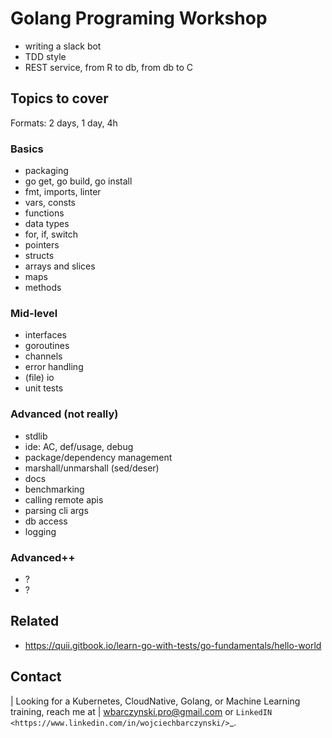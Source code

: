 # Golang Programing Workshop

- writing a slack bot
- TDD style
- REST service, from R to db, from db to C

## Topics to cover

Formats: 2 days, 1 day, 4h

### Basics

- packaging
- go get, go build, go install
- fmt, imports, linter
- vars, consts
- functions
- data types
- for, if, switch
- pointers
- structs
- arrays and slices
- maps
- methods

### Mid-level

- interfaces
- goroutines
- channels
- error handling
- (file) io
- unit tests

### Advanced (not really)

- stdlib
- ide: AC, def/usage, debug
- package/dependency management
- marshall/unmarshall (sed/deser)
- docs
- benchmarking
- calling remote apis
- parsing cli args
- db access
- logging

### Advanced++

- ?
- ?


## Related

- https://quii.gitbook.io/learn-go-with-tests/go-fundamentals/hello-world

## Contact 

| Looking for a Kubernetes, CloudNative, Golang, or Machine Learning training, reach me at
| wbarczynski.pro@gmail.com or `LinkedIN <https://www.linkedin.com/in/wojciechbarczynski/>`_.
